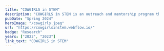 ```yaml
---
title: "COWGIRLS in STEM"
description: "COWGIRLS in STEM is an outreach and mentorship program that empowers and encourages young women in Wyoming to enter the STEM fields, particularly computer science. I helped develop the curriculum and led the Computer Science portion of this camp while also supporting the other STEM activities."
pubDate: "Spring 2024"
heroImage: "/cowgirls.jpeg"
url: "https://cowgirlsinstem.webflow.io/"
badge: "Research"
years: ["2022", "2023"]
link_text: "COWGIRLS in STEM"
---
```


